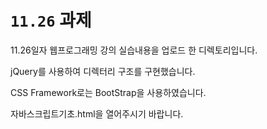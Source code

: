 # `11.26` 과제

11.26일자 웹프로그래밍 강의 실습내용을 업로드 한 디렉토리입니다.

jQuery를 사용하여 디렉터리 구조를 구현했습니다.

CSS Framework로는 BootStrap을 사용하였습니다.

자바스크립트기초.html을 열어주시기 바랍니다.
